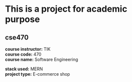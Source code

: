 # This is a project for academic purpose 
## cse470


**course instructor:** TIK <br>
**course code:** 470 <br>
**course name:** Software Engineering<br>

**stack used:** MERN<br>
**project type:** E-commerce shop<br>

